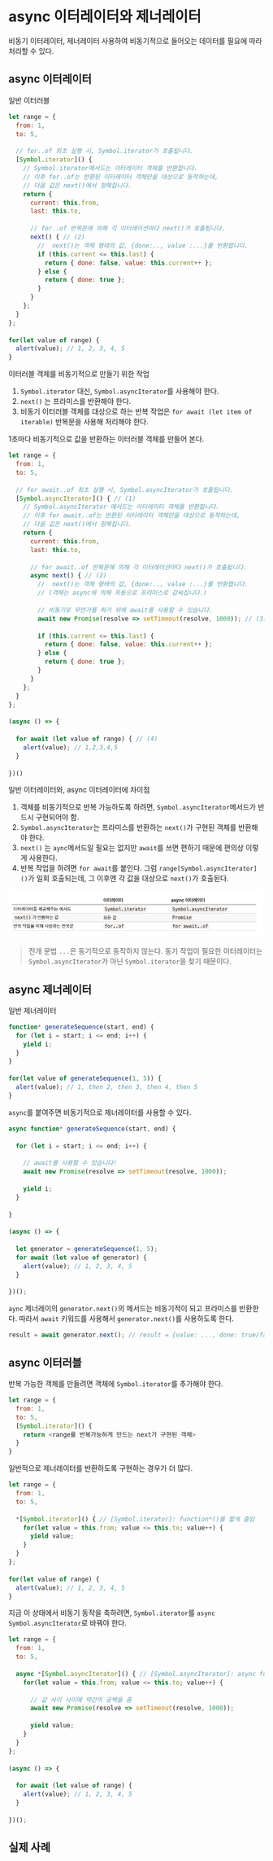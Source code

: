 # async 이터레이터와 제너레이터 
비동기 이터레이터, 제너레이터 사용하여 비동기적으로 들어오는 데이터를 필요에 따라 처리할 수 있다. 

## async 이터레이터
일반 이터러블
```js
let range = {
  from: 1,
  to: 5,

  // for..of 최초 실행 시, Symbol.iterator가 호출됩니다.
  [Symbol.iterator]() {
    // Symbol.iterator메서드는 이터레이터 객체를 반환합니다.
    // 이후 for..of는 반환된 이터레이터 객체만을 대상으로 동작하는데,
    // 다음 값은 next()에서 정해집니다.
    return {
      current: this.from,
      last: this.to,

      // for..of 반복문에 의해 각 이터레이션마다 next()가 호출됩니다.
      next() { // (2)
        //  next()는 객체 형태의 값, {done:.., value :...}를 반환합니다.
        if (this.current <= this.last) {
          return { done: false, value: this.current++ };
        } else {
          return { done: true };
        }
      }
    };
  }
};

for(let value of range) {
  alert(value); // 1, 2, 3, 4, 5
}
```

이터러블 객체를 비동기적으로 만들기 위한 작업 

1. `Symbol.iterator` 대신, `Symbol.asyncIterator`를 사용해야 한다. 
2. `next()` 는 프라미스를 반환해야 한다. 
3. 비동기 이터러블 객체를 대상으로 하는 반복 작업은 `for await (let item of iterable)` 반복문을 사용해 처리해야 한다. 


1초마다 비동기적으로 값을 반환하는 이터러블 객체를 만들어 본다. 
```js
let range = {
  from: 1,
  to: 5,

  // for await..of 최초 실행 시, Symbol.asyncIterator가 호출됩니다.
  [Symbol.asyncIterator]() { // (1)
    // Symbol.asyncIterator 메서드는 이터레이터 객체를 반환합니다.
    // 이후 for await..of는 반환된 이터레이터 객체만을 대상으로 동작하는데,
    // 다음 값은 next()에서 정해집니다.
    return {
      current: this.from,
      last: this.to,

      // for await..of 반복문에 의해 각 이터레이션마다 next()가 호출됩니다.
      async next() { // (2)
        //  next()는 객체 형태의 값, {done:.., value :...}를 반환합니다.
        // (객체는 async에 의해 자동으로 프라미스로 감싸집니다.)

        // 비동기로 무언가를 하기 위해 await를 사용할 수 있습니다.
        await new Promise(resolve => setTimeout(resolve, 1000)); // (3)

        if (this.current <= this.last) {
          return { done: false, value: this.current++ };
        } else {
          return { done: true };
        }
      }
    };
  }
};

(async () => {

  for await (let value of range) { // (4)
    alert(value); // 1,2,3,4,5
  }

})()
```

일반 이터레이터와, async 이터레이터에 차이점 

1. 객체를 비동기적으로 반복 가능하도록 하려면, `Symbol.asyncIterator`메서드가 반드시 구현되어야 함.
2. `Symbol.asyncIterator`는 프라미스를 반환하는 `next()`가 구현된 객체를 반환해야 한다. 
3. `next()` 는 `aync`메서드일 필요는 없지만 `await`를 쓰면 편하기 때문에 편의상 이렇게 사용한다. 
4. 반복 작업을 하려면 `for await`를 붙인다.  그럼 `range[Symbol.asyncIterator] ()`가 일회 호출되는데, 그 이후엔 각 값을 대상으로 `next()`가 호출된다. 

<img src="images/210818-async%20이터레이터와%20제너레이터/1.png" width="500">

> 전개 문법 `...`은 동기적으로 동작하지 않는다. 동기 작업이 필요한 이터레이터는 `Symbol.asyncIterator`가 아닌 `Symbol.iterator`을 찾기 때문이다.


## async 제너레이터 
일반 제너레이터 
```js
function* generateSequence(start, end) {
  for (let i = start; i <= end; i++) {
    yield i;
  }
}

for(let value of generateSequence(1, 5)) {
  alert(value); // 1, then 2, then 3, then 4, then 5
}
```

`async`를 붙여주면 비동기적으로 제너레이터를 사용할 수 있다. 

```js
async function* generateSequence(start, end) {

  for (let i = start; i <= end; i++) {

    // await를 사용할 수 있습니다!
    await new Promise(resolve => setTimeout(resolve, 1000));

    yield i;
  }

}

(async () => {

  let generator = generateSequence(1, 5);
  for await (let value of generator) {
    alert(value); // 1, 2, 3, 4, 5
  }

})();
```

`aync` 제너레이의 `generator.next()`의 메서드는 비동기적이 되고 프라미스를 반환한다. 따라서 `await` 키워드를 사용해서 `generator.next()`를 사용하도록 한다. 
```js
result = await generator.next(); // result = {value: ..., done: true/false}
```

## async 이터러블 
반복 가능한 객체를 만들려면 객체에 `Symbol.iterator`를 추가해야 한다.
```js
let range = {
  from: 1,
  to: 5,
  [Symbol.iterator]() {
    return <range를 반복가능하게 만드는 next가 구현된 객체>
  }
}
```

일반적으로 제너레이터를 반환하도록 구현하는 경우가 더 많다. 
```js
let range = {
  from: 1,
  to: 5,

  *[Symbol.iterator]() { // [Symbol.iterator]: function*()를 짧게 줄임
    for(let value = this.from; value <= this.to; value++) {
      yield value;
    }
  }
};

for(let value of range) {
  alert(value); // 1, 2, 3, 4, 5
}
```

지금 이 상태에서 비동기 동작을 축하려면, `Symbol.iterator`를 `async Symbol.asyncIterator`로 바꿔야 한다. 

```js
let range = {
  from: 1,
  to: 5,

  async *[Symbol.asyncIterator]() { // [Symbol.asyncIterator]: async function*()와 동일
    for(let value = this.from; value <= this.to; value++) {

      // 값 사이 사이에 약간의 공백을 줌
      await new Promise(resolve => setTimeout(resolve, 1000));

      yield value;
    }
  }
};

(async () => {

  for await (let value of range) {
    alert(value); // 1, 2, 3, 4, 5
  }

})();
```

## 실제 사례
